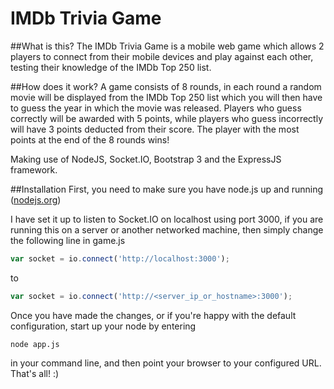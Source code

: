 IMDb Trivia Game
==============

##What is this?
The IMDb Trivia Game is a mobile web game which allows 2 players to connect from their mobile devices and play against each other, testing their knowledge of the IMDb Top 250 list.

##How does it work?
A game consists of 8 rounds, in each round a random movie will be displayed from the IMDb Top 250 list which you will then have to guess the year in which the movie was released. Players who guess correctly will be awarded with 5 points, while players who guess incorrectly will have 3 points deducted from their score. The player with the most points at the end of the 8 rounds wins!

Making use of NodeJS, Socket.IO, Bootstrap 3 and the ExpressJS framework.

##Installation
First, you need to make sure you have node.js up and running ([nodejs.org](http://nodejs.org/))

I have set it up to listen to Socket.IO on localhost using port 3000, if you are running this on a server or another networked machine, then simply change the following line in game.js
```javascript
var socket = io.connect('http://localhost:3000');
```
to
```javascript
var socket = io.connect('http://<server_ip_or_hostname>:3000');
```

Once you have made the changes, or if you're happy with the default configuration, start up your node by entering
```
node app.js
``` 
in your command line, and then point your browser to your configured URL. That's all! :)
